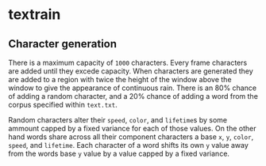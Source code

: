 # textrain

## Character generation

There is a maximum capacity of `1000` characters. Every frame characters are added until they excede capacity. When characters
are generated they are added to a region with twice the height of the window above the window to give the appearance of continuous rain.
There is an 80% chance of adding a random character, and a 20% chance of adding a word from the corpus specified within `text.txt`.

Random characters alter their `speed`, `color`, and `lifetime`s by some ammount capped by a fixed variance for each of those values. 
On the other hand words share across all their component characters a base `x`, `y`, `color`, `speed`, and `lifetime`. Each character of 
a word shifts its own `y` value away from the words base `y` value by a value capped by a fixed variance. 
